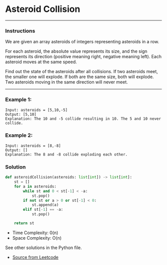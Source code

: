 # Asteroid Collision

---
### Instructions

We are given an array asteroids of integers representing asteroids in a row.

For each asteroid, the absolute value represents its size, and the sign represents its direction (positive meaning right, negative meaning left). Each asteroid moves at the same speed.

Find out the state of the asteroids after all collisions. If two asteroids meet, the smaller one will explode. If both are the same size, both will explode. Two asteroids moving in the same direction will never meet.

---

### Example 1:

```
Input: asteroids = [5,10,-5]
Output: [5,10]
Explanation: The 10 and -5 collide resulting in 10. The 5 and 10 never collide.
```
### Example 2:
```
Input: asteroids = [8,-8]
Output: []
Explanation: The 8 and -8 collide exploding each other.
```


### Solution

```py
def asteroidCollision(asteroids: list[int]) -> list[int]:
    st = []
    for a in asteroids:
        while st and 0 < st[-1] < -a:
            st.pop()
        if not st or a > 0 or st[-1] < 0:
            st.append(a)
        elif st[-1] == -a:
            st.pop()

    return st
```

* Time Complexity: 0(n)
* Space Complexity: O(n)


See other solutions in the Python file.


* [Source from Leetcode](https://leetcode.com/problems/asteroid-collision/?envType=study-plan-v2&envId=leetcode-75)